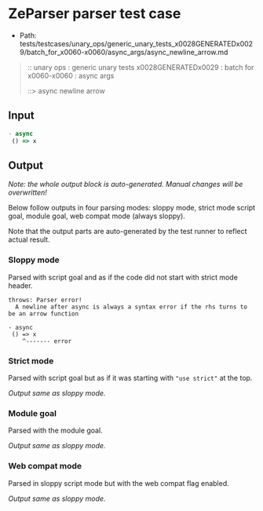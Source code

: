 # ZeParser parser test case

- Path: tests/testcases/unary_ops/generic_unary_tests_x0028GENERATEDx0029/batch_for_x0060-x0060/async_args/async_newline_arrow.md

> :: unary ops : generic unary tests x0028GENERATEDx0029 : batch for x0060-x0060 : async args
>
> ::> async newline arrow

## Input

`````js
- async 
 () => x
`````

## Output

_Note: the whole output block is auto-generated. Manual changes will be overwritten!_

Below follow outputs in four parsing modes: sloppy mode, strict mode script goal, module goal, web compat mode (always sloppy).

Note that the output parts are auto-generated by the test runner to reflect actual result.

### Sloppy mode

Parsed with script goal and as if the code did not start with strict mode header.

`````
throws: Parser error!
  A newline after async is always a syntax error if the rhs turns to be an arrow function

- async
 () => x
    ^------- error
`````

### Strict mode

Parsed with script goal but as if it was starting with `"use strict"` at the top.

_Output same as sloppy mode._

### Module goal

Parsed with the module goal.

_Output same as sloppy mode._

### Web compat mode

Parsed in sloppy script mode but with the web compat flag enabled.

_Output same as sloppy mode._
